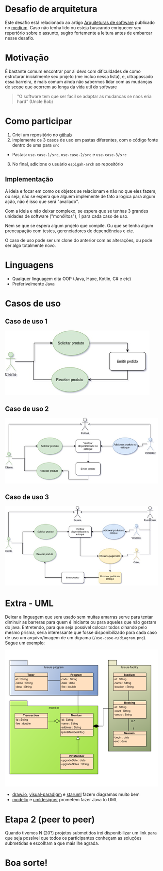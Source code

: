 # Desafio de arquitetura

Este desafio está relacionado ao artigo [Arquiteturas de software](https://medium.com/p/a4c55749a7eb/edit) publicado no [medium](https://medium.com/). Caso não tenha lido ou esteja buscando enriquecer seu repertório sobre o assunto, sugiro fortemente a leitura antes de embarcar nesse desafio.


# Motivação

É bastante comum encontrar por ai devs com dificuldades de como estruturar inicialmente seu projeto (me incluo nessa lista), e, ultrapassado essa barreira, é mais comum ainda não sabermos lidar com as mudanças de scope que ocorrem ao longa da vida util do software

> "O software tem que ser facil se adaptar as mudancas se naos eria hard" (Uncle Bob)


# Como participar

1. Criei um repositório no [github](https://github.com/)
2. Implemente os 3 casos de uso em pastas diferentes, com o código fonte dentro de uma para `src`
*  Pastas: `use-case-1/src`, `use-case-2/src` e `use-case-3/src`  
3. No final, adicione o usuário `espigah-arch` ao repositório

## Implementação

A ideia e focar em como os objetos se relacionam e não no que eles fazem, ou seja, não se espera que alguém implemente de fato a logica para algum ação, não é isso que será "avaliado".

Com a ideia e não deixar complexo, se espera que se tenhas 3 grandes unidades de software ("monólitos"), 1 para cada caso de uso.

Nem se que se espera algum projeto que compile. Ou que se tenha algum preocupação com testes, gerenciadores de dependências e etc.

O caso de uso pode ser um clone do anterior com as alterações, ou pode ser algo totalmente novo.

# Linguagens 

* Qualquer linguagem dita OOP (Java, Haxe, Kotlin, C# e etc)
* Preferivelmente Java

# Casos de uso

## Caso de uso 1

![Caso de uso 1](docs/use_case_1.jpg)

## Caso de uso 2

![Caso de uso 2](docs/use_case_2.jpg)

## Caso de uso 3

![Caso de uso 3](docs/use_case_3.jpg)


# Extra - UML

Deixar a linguagem que sera usado sem muitas amarras serve para tentar diminuir as barreras para quem é iniciante ou para aqueles que não gostam do java.
Entretendo, para que seja possível colocar todos olhando pelo mesmo prisma, seria interessante que fosse disponibilizado para cada caso de uso um arquivo/imagem de um digrama (`/use-case-n/diagram.png`). Segue um exemplo: 

![Class Diagram Sample](docs/Class-Diagram-Sample.png)


* [draw.io](https://app.diagrams.net/), [visual-paradigm](https://www.visual-paradigm.com/) e [staruml](https://staruml.io/) fazem diagramas muito bem
* [modelio](https://www.modelio.org/) e [umldesigner](http://www.umldesigner.org/ref-doc/umlgen.html#:~:text=for%20your%20code.-,Java%20to%20UML,to%20generate%20the%20UML%20model.&text=Activity%20Generation%20%3A,tool%20generates%20no%20activity%20diagrams) prometem fazer Java to UML
# Etapa 2 (peer to peer)

Quando tivemos N (20?) projetos submetidos irei disponibilizar um link para que seja possível que todos os participantes conheçam as soluções submetidas e escolham a que mais lhe agrada.



# Boa sorte!